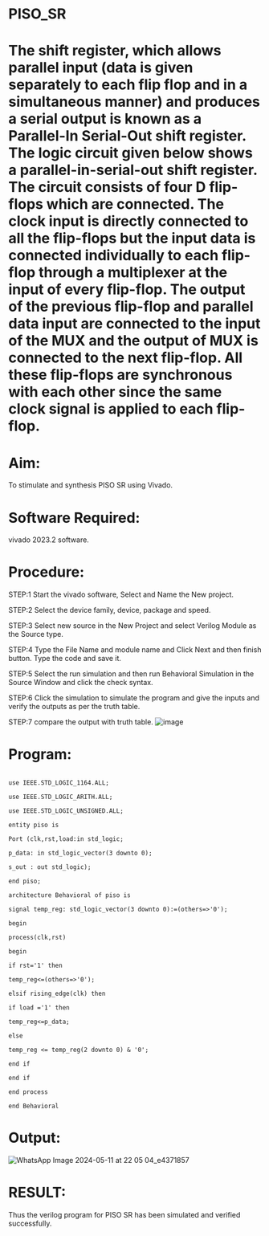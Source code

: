 # PISO_SR
# The shift register, which allows parallel input (data is given separately to each flip flop and in a simultaneous manner) and produces a serial output is known as a Parallel-In Serial-Out shift register. The logic circuit given below shows a parallel-in-serial-out shift register. The circuit consists of four D flip-flops which are connected. The clock input is directly connected to all the flip-flops but the input data is connected individually to each flip-flop through a multiplexer at the input of every flip-flop. The output of the previous flip-flop and parallel data input are connected to the input of the MUX and the output of MUX is connected to the next flip-flop. All these flip-flops are synchronous with each other since the same clock signal is applied to each flip-flop.
# Aim:
To stimulate and synthesis PISO SR using Vivado.

# Software Required:
vivado 2023.2 software.

# Procedure:
STEP:1 Start the vivado software, Select and Name the New project.

STEP:2 Select the device family, device, package and speed.

STEP:3 Select new source in the New Project and select Verilog Module as the Source type.

STEP:4 Type the File Name and module name and Click Next and then finish button. Type the code and save it.

STEP:5 Select the run simulation and then run Behavioral Simulation in the Source Window and click the check syntax.

STEP:6 Click the simulation to simulate the program and give the inputs and verify the outputs as per the truth table.

STEP:7 compare the output with truth table.
![image](https://github.com/RESMIRNAIR/PISO_SR/assets/154305926/f0f2d979-b298-4693-b5c8-8eea850936d4)
# Program:
```library IEEE;

use IEEE.STD_LOGIC_1164.ALL;

use IEEE.STD_LOGIC_ARITH.ALL;

use IEEE.STD_LOGIC_UNSIGNED.ALL;

entity piso is

Port (clk,rst,load:in std_logic;

p_data: in std_logic_vector(3 downto 0);

s_out : out std_logic);

end piso;

architecture Behavioral of piso is

signal temp_reg: std_logic_vector(3 downto 0):=(others=>'0');

begin

process(clk,rst)

begin

if rst='1' then

temp_reg<=(others=>'0');

elsif rising_edge(clk) then

if load ='1' then

temp_reg<=p_data;

else

temp_reg <= temp_reg(2 downto 0) & '0';

end if

end if

end process

end Behavioral
```
# Output:
![WhatsApp Image 2024-05-11 at 22 05 04_e4371857](https://github.com/S-Mohankumar/PISO_SR/assets/163832108/88e4e120-36a5-4774-9e78-f7f7380f09f7)
# RESULT:
Thus the verilog program for PISO SR has been simulated and verified successfully.

